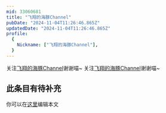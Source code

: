 ```yaml
---
mid: 33060681
title: "飞翔的海豚Channel"
pubDate: "2024-11-04T11:26:46.865Z"
updatedDate: "2024-11-04T11:26:46.865Z"
profile:
  {
    Nickname: ["飞翔的海豚Channel"],
  }
---
```


关注[飞翔的海豚Channel](https://space.bilibili.com/33060681)谢谢喵~ 关注[飞翔的海豚Channel](https://space.bilibili.com/33060681)谢谢喵~

## 此条目有待补充
你可以在[这里](https://github.com/Yuhanawa/VTuber.ICU-Content/edit/master/v/飞翔的海豚Channel/index.md)编辑本文
